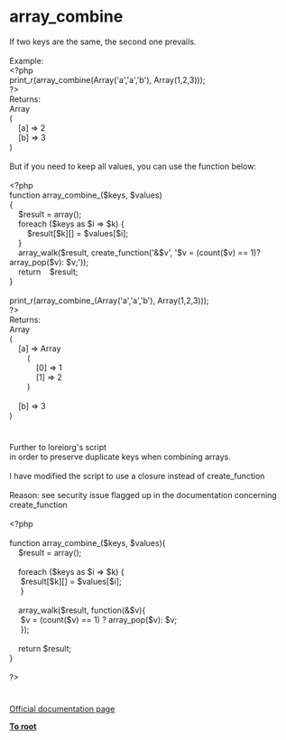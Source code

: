 # array_combine




<div class="phpcode"><span class="html">
If two keys are the same, the second one prevails. <br><br>Example:<br><span class="default">&lt;?php<br>print_r</span><span class="keyword">(</span><span class="default">array_combine</span><span class="keyword">(Array(</span><span class="string">&apos;a&apos;</span><span class="keyword">,</span><span class="string">&apos;a&apos;</span><span class="keyword">,</span><span class="string">&apos;b&apos;</span><span class="keyword">), Array(</span><span class="default">1</span><span class="keyword">,</span><span class="default">2</span><span class="keyword">,</span><span class="default">3</span><span class="keyword">)));<br></span><span class="default">?&gt;<br></span>Returns:<br>Array<br>(<br>&#xA0; &#xA0; [a] =&gt; 2<br>&#xA0; &#xA0; [b] =&gt; 3<br>)<br><br>But if you need to keep all values, you can use the function below:<br><br><span class="default">&lt;?php<br></span><span class="keyword">function </span><span class="default">array_combine_</span><span class="keyword">(</span><span class="default">$keys</span><span class="keyword">, </span><span class="default">$values</span><span class="keyword">)<br>{<br>&#xA0; &#xA0; </span><span class="default">$result </span><span class="keyword">= array();<br>&#xA0; &#xA0; foreach (</span><span class="default">$keys </span><span class="keyword">as </span><span class="default">$i </span><span class="keyword">=&gt; </span><span class="default">$k</span><span class="keyword">) {<br>&#xA0; &#xA0; &#xA0; &#xA0; </span><span class="default">$result</span><span class="keyword">[</span><span class="default">$k</span><span class="keyword">][] = </span><span class="default">$values</span><span class="keyword">[</span><span class="default">$i</span><span class="keyword">];<br>&#xA0; &#xA0; }<br>&#xA0; &#xA0; </span><span class="default">array_walk</span><span class="keyword">(</span><span class="default">$result</span><span class="keyword">, </span><span class="default">create_function</span><span class="keyword">(</span><span class="string">&apos;&amp;$v&apos;</span><span class="keyword">, </span><span class="string">&apos;$v = (count($v) == 1)? array_pop($v): $v;&apos;</span><span class="keyword">));<br>&#xA0; &#xA0; return&#xA0; &#xA0; </span><span class="default">$result</span><span class="keyword">;<br>}<br><br></span><span class="default">print_r</span><span class="keyword">(</span><span class="default">array_combine_</span><span class="keyword">(Array(</span><span class="string">&apos;a&apos;</span><span class="keyword">,</span><span class="string">&apos;a&apos;</span><span class="keyword">,</span><span class="string">&apos;b&apos;</span><span class="keyword">), Array(</span><span class="default">1</span><span class="keyword">,</span><span class="default">2</span><span class="keyword">,</span><span class="default">3</span><span class="keyword">)));<br></span><span class="default">?&gt;<br></span>Returns:<br>Array<br>(<br>&#xA0; &#xA0; [a] =&gt; Array<br>&#xA0; &#xA0; &#xA0; &#xA0; (<br>&#xA0; &#xA0; &#xA0; &#xA0; &#xA0; &#xA0; [0] =&gt; 1<br>&#xA0; &#xA0; &#xA0; &#xA0; &#xA0; &#xA0; [1] =&gt; 2<br>&#xA0; &#xA0; &#xA0; &#xA0; )<br><br>&#xA0; &#xA0; [b] =&gt; 3<br>)</span>
</div>
  

#


<div class="phpcode"><span class="html">
Further to loreiorg&apos;s script <br>in order to preserve duplicate keys when combining arrays.<br><br>I have modified the script to use a closure instead of create_function<br><br>Reason: see security issue flagged up in the documentation concerning create_function<br><br><span class="default">&lt;?php<br><br></span><span class="keyword">function </span><span class="default">array_combine_</span><span class="keyword">(</span><span class="default">$keys</span><span class="keyword">, </span><span class="default">$values</span><span class="keyword">){<br>&#xA0; &#xA0; </span><span class="default">$result </span><span class="keyword">= array();<br><br>&#xA0; &#xA0; foreach (</span><span class="default">$keys </span><span class="keyword">as </span><span class="default">$i </span><span class="keyword">=&gt; </span><span class="default">$k</span><span class="keyword">) {<br>&#xA0; &#xA0;&#xA0; </span><span class="default">$result</span><span class="keyword">[</span><span class="default">$k</span><span class="keyword">][] = </span><span class="default">$values</span><span class="keyword">[</span><span class="default">$i</span><span class="keyword">];<br>&#xA0; &#xA0;&#xA0; }<br><br>&#xA0; &#xA0; </span><span class="default">array_walk</span><span class="keyword">(</span><span class="default">$result</span><span class="keyword">, function(&amp;</span><span class="default">$v</span><span class="keyword">){<br>&#xA0; &#xA0;&#xA0; </span><span class="default">$v </span><span class="keyword">= (</span><span class="default">count</span><span class="keyword">(</span><span class="default">$v</span><span class="keyword">) == </span><span class="default">1</span><span class="keyword">) ? </span><span class="default">array_pop</span><span class="keyword">(</span><span class="default">$v</span><span class="keyword">): </span><span class="default">$v</span><span class="keyword">;<br>&#xA0; &#xA0;&#xA0; });<br><br>&#xA0; &#xA0; return </span><span class="default">$result</span><span class="keyword">;<br>}<br><br></span><span class="default">?&gt;</span>
</span>
</div>
  

#

[Official documentation page](https://www.php.net/manual/en/function.array-combine.php)

**[To root](/README.md)**